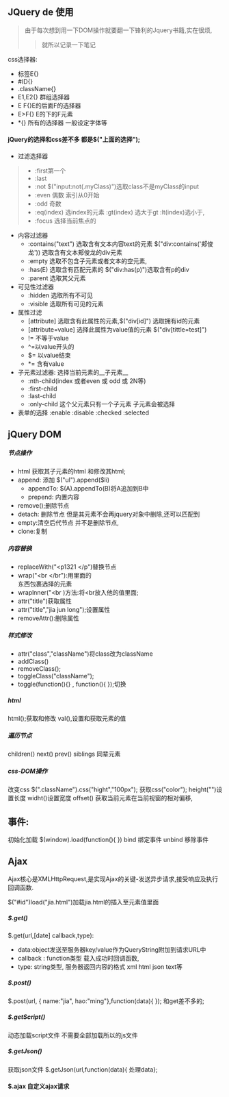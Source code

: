 ## JQuery de 使用
> 由于每次想到用一下DOM操作就要翻一下锋利的Jquery书籍,实在很烦,
>> 就所以记录一下笔记

css选择器:
- 标签E{} 
- #ID{}
- .className{}
- E1,E2{} 群组选择器
- E F{}E的后面F的选择器
- E>F{} E的下的F元素
- *{} 所有的选择器 一般设定字体等

#### jQuery的选择和css差不多 都是$("上面的选择");
- 过滤选择器
> - :first第一个
> - :last
> - :not  $("input:not(.myClass)")选取class不是myClass的input
> - :even 偶数 索引从0开始
> - :odd 奇数
> - :eq(index) 选index的元素  :gt(index) 选大于gt  :lt(index)选小于,  
> - :focus 选择当前焦点的
- 内容过滤器
  - :contains("text") 选取含有文本内容text的元素 $("div:contains('郏俊龙')) 选取含有文本郏俊龙的div元素
  - :empty 选取不包含子元素或者文本的空元素, 
  - :has(E) 选取含有匹配元素的  $("div:has(p)")选取含有p的div
  - :parent 选取其父元素
- 可见性过滤器
   - :hidden 选取所有不可见
   - :visible 选取所有可见的元素
- 属性过滤
  - [attribute] 选取含有此属性的元素,$("div[id]") 选取拥有id的元素
  - [attribute=value] 选择此属性为value值的元素 $("div[tittle=test]")
  - != 不等于value
  - ^=以value开头的
  - $= 以value结束
  - *= 含有value
 - 子元素过滤器: 选择当前元素的__子元素__
   - :nth-child(index 或者even 或 odd 或 2N等)
   - :first-child
   - :last-child
   - :only-child 这个父元素只有一个子元素 子元素会被选择
- 表单的选择
:enable :disable :checked :selected


## jQuery DOM
##### 节点操作
- html 获取其子元素的html 和修改其html;
- append: 添加 $("ul").append($li)
  - appendTo: $(A).appendTo(B)将A追加到B中
  - prepend: 内置内容
- remove();删除节点
- detach: 删除节点 但是其元素不会再jquery对象中删除,还可以匹配到
- empty:清空后代节点 并不是删除节点,
- clone:复制
##### 内容替换
- replaceWith("<p1321 </p")替换节点
- wrap("<br </br"):用里面的<br>东西包裹选择的元素
- wraplnner("<br )方法:将<br放入他的值里面;
- attr("title")获取属性
- attr("title","jia jun long");设置属性
- removeAttr():删除属性
##### 样式修改
- attr("class","className")将class改为className
- addClass()
- removeClass();
- toggleClass("className");
- toggle(function(){} , function(){ });切换

##### html
html();获取和修改
val(),设置和获取元素的值

##### 遍历节点
children()
next()
prev()
siblings 同辈元素
##### css-DOM操作
改变css $(".className").css("hight","100px");
获取css("color");
height("")设置长度
widht()设置宽度
offset() 获取当前元素在当前视窗的相对偏移,

## 事件:
初始化加载
$(window).load(function(){
})
bind 绑定事件
unbind 移除事件

## Ajax
Ajax核心是XMLHttpRequest,是实现Ajax的关键-发送异步请求,接受响应及执行回调函数.

$("#id")load("jia.html")加载jia.html的插入至元素值里面

##### $.get()
$.get(url,[date] callback,type):
- data:object发送至服务器key/value作为QueryString附加到请求URL中
- callback : function类型 载入成功时回调函数,
- type: string类型, 服务器返回内容的格式 xml html json text等

##### $.post()
$.post(url, { name:"jia", hao:"ming"},function(data){ });
和get差不多的;

##### $.getScript()
动态加载script文件 不需要全部加载所以的js文件  
##### $.getJson() 
获取json文件 $.getJson(url,function(data){ 处理data};

#### $.ajax 自定义ajax请求
